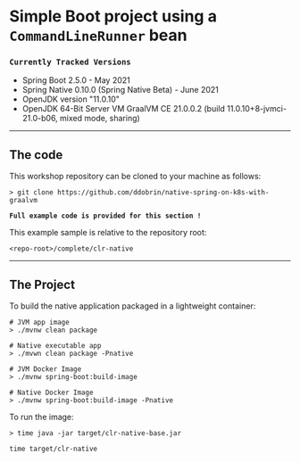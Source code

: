 # Simple Boot project using a `CommandLineRunner` bean

### `Currently Tracked Versions`
* Spring Boot 2.5.0 - May 2021
* Spring Native 0.10.0 (Spring Native Beta) - June 2021
* OpenJDK version "11.0.10"
* OpenJDK 64-Bit Server VM GraalVM CE 21.0.0.2 (build 11.0.10+8-jvmci-21.0-b06, mixed mode, sharing)

----
## The code

This workshop repository can be cloned to your machine as follows:
```shell
> git clone https://github.com/ddobrin/native-spring-on-k8s-with-graalvm
```

**`Full example code is provided for this section !`**

This example sample is relative to the repository root:
```shell
<repo-root>/complete/clr-native
```
----

## The Project 
To build the native application packaged in a lightweight container:
```
# JVM app image
> ./mvnw clean package

# Native executable app
> ./mvwn clean package -Pnative

# JVM Docker Image
> ./mvnw spring-boot:build-image

# Native Docker Image
> ./mvnw spring-boot:build-image -Pnative
```

To run the image:
```shell
> time java -jar target/clr-native-base.jar

time target/clr-native 
```

